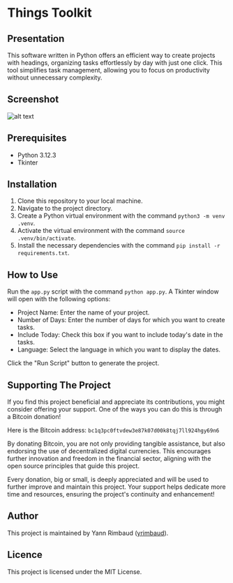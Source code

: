 # Things Toolkit

## Presentation

This software written in Python offers an efficient way to create projects with headings, organizing tasks effortlessly by day with just one click. This tool simplifies task management, allowing you to focus on productivity without unnecessary complexity.

## Screenshot

![alt text]([https://i.ibb.co/x1H8Fbw/Screenshot-2024-05-13-at-15-48-33.png])


## Prerequisites

- Python 3.12.3
- Tkinter

## Installation

1. Clone this repository to your local machine.
2. Navigate to the project directory.
3. Create a Python virtual environment with the command `python3 -m venv .venv`.
4. Activate the virtual environment with the command `source .venv/bin/activate`.
5. Install the necessary dependencies with the command `pip install -r requirements.txt`.

## How to Use

Run the `app.py` script with the command `python app.py`. A Tkinter window will open with the following options:

- Project Name: Enter the name of your project.
- Number of Days: Enter the number of days for which you want to create tasks.
- Include Today: Check this box if you want to include today's date in the tasks.
- Language: Select the language in which you want to display the dates.

Click the "Run Script" button to generate the project.

## Supporting The Project

If you find this project beneficial and appreciate its contributions, you might consider offering your support. One of the ways you can do this is through a Bitcoin donation!

Here is the Bitcoin address:
`bc1q3pc0ftvdew3e87k07d00k8tqj7ll924hgy69n6`

By donating Bitcoin, you are not only providing tangible assistance, but also endorsing the use of decentralized digital currencies. This encourages further innovation and freedom in the financial sector, aligning with the open source principles that guide this project.

Every donation, big or small, is deeply appreciated and will be used to further improve and maintain this project. Your support helps dedicate more time and resources, ensuring the project's continuity and enhancement!

## Author

This project is maintained by Yann Rimbaud ([yrimbaud](https://github.com/yrimbaud)).

## Licence

This project is licensed under the MIT License.
